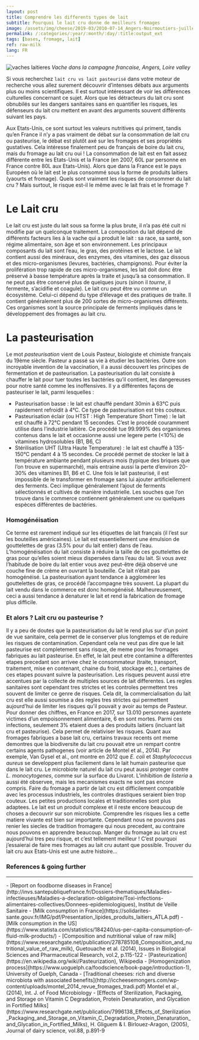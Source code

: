 ```yaml
---
layout: post
title: Comprendre les differents types de lait
subtitle: Pourquoi le lait cru donne de meilleurs fromages
image: /assets/img/cheese/2019-03/2010-07-14_Angers-Noirmoutiers-juillet-excerpt.jpg
permalink: /:categories/:year/:month/:day/:title:output_ext
tags: [bases, fromage, lait]
ref: raw-milk
lang: FR
---
```


![vaches laitieres]({{site.baseurl}}/assets/img/cheese/2019-03/2010-07-14_Angers-Noirmoutiers-juillet.jpg)
*Vache dans la campagne francaise, Angers, Loire valley*

<!--excerpt.start-->
Si vous recherchez `lait cru vs lait pasteurisé` dans votre moteur de recherche vous allez surement découvrir d’intenses débats aux arguments plus ou moins scientifiques. Il est surtout intéressant de voir les différences culturelles concernant ce sujet. Alors que les détracteurs du lait cru sont obnubilés sur les dangers sanitaires sans en quantifier les risques, les défenseurs du lait cru mettent en avant des arguments souvent différents suivant les pays. 
<!--excerpt.end-->
Aux Etats-Unis, ce sont surtout les valeurs nutritives qui priment, tandis qu’en France il n’y a pas vraiment de débat sur la consommation de lait cru ou pasteurise, le débat est plutôt axé sur les fromages et ses propriétés gustatives. Cela intéresse finalement peu de français de boire du lait cru, mais du fromage au lait cru oui ! La consommation de lait est en fait assez différente entre les Etats-Unis et la France (en 2007, 60L par personne en France contre 80L aux Etats-Unis). Alors que dans la France est le pays Européen où le lait est le plus consommé sous la forme de produits laitiers (yaourts et fromage). Quels sont vraiment les risques de consommer du lait cru ? Mais surtout, le risque est-il le même avec le lait frais et le fromage ?

# Le Lait cru
Le lait cru est juste du lait sous sa forme la plus brute, il n’a pas été cuit ni modifie par un quelconque traitement. La composition du lait dépend de différents facteurs lies à la vache qui a produit le lait : sa race, sa santé, son régime alimentaire, son âge et son environnement. Les principaux composants du lait sont l’eau, le gras, des protéines et le lactose. Le lait contient aussi des minéraux, des enzymes, des vitamines, des gaz dissous et des micro-organismes (levures, bactéries, champignons). Pour éviter la prolifération trop rapide de ces micro-organismes, les lait doit donc être préservé à basse température après la traite et jusqu’à sa consommation. Il ne peut pas être conservé plus de quelques jours (sinon il *tourne*, il fermente, s’acidifie et coagule).
Le lait cru peut être vu comme un écosystème. Celui-ci dépend du type d’élevage et des pratiques de traite. Il contient généralement plus de 200 sortes de micro-organismes différents. Ces organismes sont la source principale de ferments impliqués dans le développement des fromages au lait cru.

# La pasteurisation
Le mot *pasteurisation* vient de Louis Pasteur, biologiste et chimiste français du 19ème siècle. Pasteur a passé sa vie à étudier les bactéries. Outre son incroyable invention de la vaccination, il a aussi découvert les principes de fermentation et de pasteurisation.
La pasteurisation du lait consiste à chauffer le lait pour tuer toutes les bactéries qu’il contient, les dangereuses pour notre santé comme les inoffensives. Il y a différentes façons de pasteuriser le lait, parmi lesquelles :
-	Pasteurisation basse : le lait est chauffé pendant 30min à 63°C puis rapidement refroidit à 4°C. Ce type de pasteurisation est très couteux.
-	Pasteurisation éclair (ou HTST : High Temperature Short Time) : le lait est chauffé à 72°C pendant 15 secondes. C’est le procédé couramment utilise dans l’industrie laitière. Ce procédé tue 99.999% des organismes contenus dans le lait et occasionne aussi une legere perte (<10%) de vitamines hydrosolubles (B1, B6, C)
-	Stérilisation UHT (Ultra Haute Temperature) : le lait est chauffé à 135-150°C pendant 4 à 15 secondes. Ce procédé permet de stocker le lait à température ambiante pendant plusieurs mois (typique des briques que l’on trouve en supermarché), mais entraine aussi la perte d’environ 20-30% des vitamines B1, B6 et C.
Une fois le lait pasteurisé, il est impossible de le transformer en fromage sans lui ajouter artificiellement des ferments. Ceci implique généralement l’ajout de ferments sélectionnés et cultivés de manière industrielle. Les souches que l’on trouve dans le commerce contiennent généralement une ou quelques espèces différentes de bactéries.

### Homogénéisation
Ce terme est rarement indiqué sur les étiquettes de lait français (il l’est sur les bouteilles américaines). Le lait est essentiellement une émulsion de gouttelettes de gras (3.5% pour du lait entier) dans de l’eau. L’homogénéisation du lait consiste à réduire la taille de ces gouttelettes de gras pour qu’elles soient mieux dispersées dans l’eau du lait. Si vous avez l’habitude de boire du lait entier vous avez peut-être déjà observé une couche fine de crème en ouvrant la bouteille. Ce lait n’était pas homogénéisé. La pasteurisation ayant tendance à agglomérer les gouttelettes de gras, ce procédé l’accompagne très souvent. La plupart du lait vendu dans le commerce est donc homogénéisé. Malheureusement, ceci a aussi tendance à denaturer le lait et rend la fabrication de fromage plus difficile.
### Et alors ? Lait cru ou pasteurise ?
Il y a peu de doutes que la pasteurisation du lait le rend plus sur d’un point de vue sanitaire, cela permet de le conserver plus longtemps et de reduire les risques de contamination. Cependant cela ne veut pas dire que le lait pasteurise est completement sans risque, de meme pour les fromages fabriques au lait pasteurise. En effet, le lait peut etre contamine a differentes etapes precedant son arrivee chez le consommateur (traite, transport, traitement, mise en contenant, chaine du froid, stockage etc.), certaines de ces etapes pouvant suivre la pasteurisation. Les risques peuvent aussi etre accentues par la collecte de multiples sources de lait differentes. Les regles sanitaires sont cependant tres strictes et les controles permettent tres souvent de limiter ce genre de risques. Cela dit, la commercialisation du lait cru est elle aussi soumise a des regles tres strictes qui permettent aujourd’hui de limiter les risques qu’il pouvait y avoir au temps de Pasteur. Pour donner des chiffres, en France en 2017, sur 13.010 personnes ayantete victimes d’un empoisonnement alimentaire, 6 en sont mortes. Parmi ces infections, seulement 3% etaient dues a des produits laitiers (incluant lait cru et pasteurise). Cela permet de relativiser les risques.
Quant aux fromages fabriques a base lait cru, certains travaux recents ont meme demontres que la biodiversite du lait cru pouvait etre un rempart contre certains agents pathogenes (voir article de Montel et al., 2014). Par exemple, Van Gysel et al., ont montre en 2012 que *E. coli* et *Staphylococcus aureus* se developpent plus facilement dans le lait humain pasteurise que dans le lait cru. Le microbiote naturel du lait cru peut aussi proteger contre *L. monocytogenes*, comme sur la surface du Livarot. L’inhibition de *listeria* a aussi été observee, mais les mecanismes exacts ne sont pas encore compris.
Faire du fromage a partir de lait cru est difficilement compatible avec les processus industriels, les controles drastiques seraient bien trop couteux. Les petites productions locales et traditionnelles sont plus adaptees.
Le lait est un produit complexe et il reste encore beaucoup de choses a decouvrir sur son microbiote. Comprendre les risques lies a cette matiere vivante est bien sur importante. Cependant nous ne pouvons pas renier les siecles de tradition fromagere qui nous precedent, au contraire nous pouvons en apprendre beaucoup. Manger du fromage au lait cru est aujourd’hui tres peu risque, et c’est tellement meilleur ! C’est pourquoi j’essaierai de faire mes fromages au lait cru autant que possible. Trouver du lait cru aux Etats-Unis est une autre histoire…



### References & going further
---
<p style="margin-bottom:5px"></p>
- [Report on foodborne diseases in France](http://invs.santepubliquefrance.fr/Dossiers-thematiques/Maladies-infectieuses/Maladies-a-declaration-obligatoire/Toxi-infections-alimentaires-collectives/Donnees-epidemiologiques), Institut de Veille Sanitaire
- [Milk consumption in France](https://solidarites-sante.gouv.fr/IMG/pdf/Presentation_lipides_produits_laitiers_ATLA.pdf)
- [Milk consumption in the US](https://www.statista.com/statistics/184240/us-per-capita-consumption-of-fluid-milk-products/)
- [Composition and nutritional value of raw milk](https://www.researchgate.net/publication/278785108_Composition_and_nutritional_value_of_raw_milk), Guetouache et al. (2014), Issues in Biological Sciences and Pharmaceutical Research, vol.2, p.115-122
- [Pasteurization](https://en.wikipedia.org/wiki/Pasteurization), Wikipedia
- [Homogenization process](https://www.uoguelph.ca/foodscience/book-page/introduction-1), University of Guelph, Canada
- [Traditional cheeses: rich and diverse microbiota with associated benefits](http://iccheesemongers.com/wp-content/uploads/montel_2014_revue_fromages_tradi.pdf) Montel et al., (2014), Int. J. of Food Microbiology
- [Effects of Sterilization, Packaging, and Storage on Vitamin C Degradation, Protein Denaturation, and Glycation in Fortified Milks](https://www.researchgate.net/publication/7996138_Effects_of_Sterilization_Packaging_and_Storage_on_Vitamin_C_Degradation_Protein_Denaturation_and_Glycation_in_Fortified_Milks), H. Gliguem & I. Birlouez-Aragon, (2005), Journal of dairy science, vol.88, p.891-9
